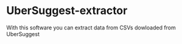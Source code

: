 # UberSuggest-extractor
 With this software you can extract data from CSVs dowloaded from UberSuggest
